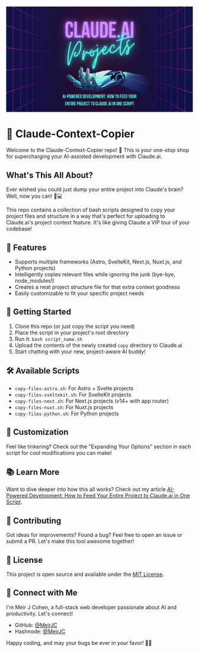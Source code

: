 ![](./Claude-Projects.png)

# 🤖 Claude-Context-Copier

Welcome to the Claude-Context-Copier repo! 👋 This is your one-stop shop for supercharging your AI-assisted development with Claude.ai.

## What's This All About?

Ever wished you could just dump your entire project into Claude's brain? Well, now you can! 🧠💻

This repo contains a collection of bash scripts designed to copy your project files and structure in a way that's perfect for uploading to Claude.ai's project context feature. It's like giving Claude a VIP tour of your codebase!

## 🌟 Features

- Supports multiple frameworks (Astro, SvelteKit, Next.js, Nuxt.js, and Python projects)
- Intelligently copies relevant files while ignoring the junk (bye-bye, node_modules!)
- Creates a neat project structure file for that extra context goodness
- Easily customizable to fit your specific project needs

## 🚀 Getting Started

1. Clone this repo (or just copy the script you need)
2. Place the script in your project's root directory
3. Run it: `bash script_name.sh`
4. Upload the contents of the newly created `copy` directory to Claude.ai
5. Start chatting with your new, project-aware AI buddy!

## 🛠️ Available Scripts

- `copy-files-astro.sh`: For Astro + Svelte projects
- `copy-files-sveltekit.sh`: For SvelteKit projects
- `copy-files-next.sh`: For Next.js projects (v14+ with app router)
- `copy-files-nuxt.sh`: For Nuxt.js projects
- `copy-files-python.sh`: For Python projects

## 🎨 Customization

Feel like tinkering? Check out the "Expanding Your Options" section in each script for cool modifications you can make!

## 📚 Learn More

Want to dive deeper into how this all works? Check out my article [AI-Powered Development: How to Feed Your Entire Project to Claude.ai in One Script](your-article-link-here).

## 🤝 Contributing

Got ideas for improvements? Found a bug? Feel free to open an issue or submit a PR. Let's make this tool awesome together!

## 📜 License

This project is open source and available under the [MIT License](LICENSE).

## 🙌 Connect with Me

I'm Meir J Cohen, a full-stack web developer passionate about AI and productivity. Let's connect!

- GitHub: [@MeirJC](https://github.com/MeirJC)
- Hashnode: [@MeirJC](https://hashnode.com/@MeirJC)

Happy coding, and may your bugs be ever in your favor! 🐛✨
